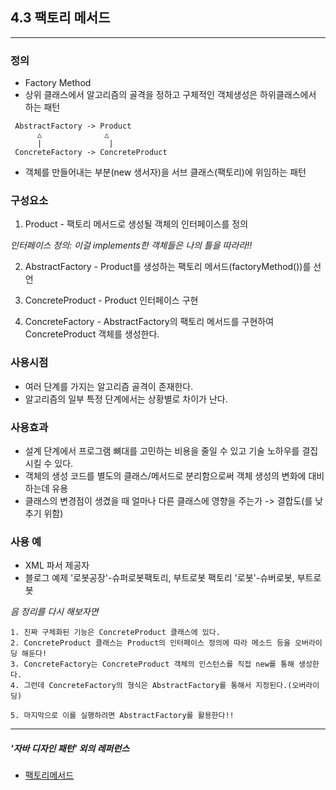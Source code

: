 4.3 팩토리 메서드
---------------------

--------------------
### 정의
 - Factory Method
 - 상위 클래스에서 알고리즘의 골격을 정하고 구체적인 객체생성은 하위클래스에서 하는 패턴
 ~~~
  AbstractFactory -> Product
       △              △
       |               |
  ConcreteFactory -> ConcreteProduct
~~~

- 객체를 만들어내는 부분(new 생서자)을 서브 클래스(팩토리)에 위임하는 패턴

### 구성요소
  1. Product
    - 팩토리 메서드로 생성될 객체의 인터페이스를 정의

_인터페이스 정의: 이걸 implements한 객체들은 나의 틀을 따라라!!_

  2. AbstractFactory
    - Product를 생성하는 팩토리 메서드(factoryMethod())를 선언

  3. ConcreteProduct
    - Product 인터페이스 구현

  4. ConcreteFactory
    - AbstractFactory의 팩토리 메서드를 구현하여 ConcreteProduct 객체를 생성한다.

### 사용시점
   - 여러 단계를 가지는 알고리즘 골격이 존재한다.
   - 알고리즘의 일부 특정 단계에서는 상황별로 차이가 난다.

### 사용효과
   - 설계 단계에서 프로그램 뼈대를 고민하는 비용을 줄일 수 있고 기술 노하우를 결집시킬 수 있다.
   - 객체의 생성 코드를 별도의 클래스/메서드로 분리함으로써 객체 생성의 변화에 대비하는데 유용
   - 클래스의 변경점이 생겼을 때 얼마나 다른 클래스에 영향을 주는가 -> 결합도(를 낮추기 위함)

### 사용 예
   - XML 파서 제공자
   - 블로그 예제
      '로봇공장'-슈퍼로봇팩토리, 부트로봇 팩토리  '로봇'-슈버로봇, 부트로봇


_음 정리를 다시 해보자면_
~~~
1. 진짜 구체화된 기능은 ConcreteProduct 클래스에 있다.
2. ConcreteProduct 클래스는 Product의 인터페이스 정의에 따라 메소드 등을 오버라이딩 해둔다!
3. ConcreteFactory는 ConcreteProduct 객체의 인스턴스를 직접 new를 통해 생성한다.
4. 그런데 ConcreteFactory의 형식은 AbstractFactory를 통해서 지정된다.(오버라이딩)

5. 마지막으로 이를 실행하려면 AbstractFactory를 활용한다!!
~~~

----------------
##### '자바 디자인 패턴' 외의 레퍼런스
- [팩토리메서드](https://jdm.kr/blog/180)
